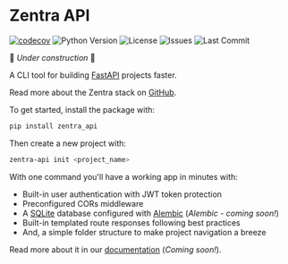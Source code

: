 # Zentra API

[![codecov](https://codecov.io/github/Achronus/zentra-api/graph/badge.svg?token=Y2G1RM4WFO)](https://codecov.io/github/Achronus/zentra-api)
![Python Version](https://img.shields.io/pypi/pyversions/zentra-api)
![License](https://img.shields.io/github/license/Achronus/zentra-api)
![Issues](https://img.shields.io/github/issues/Achronus/zentra-api)
![Last Commit](https://img.shields.io/github/last-commit/Achronus/zentra-api)


🚧 _Under construction_ 🚧

A CLI tool for building [FastAPI](https://fastapi.tiangolo.com/) projects faster.

Read more about the Zentra stack on [GitHub](https://github.com/Achronus/zentra).

To get started, install the package with:

```bash
pip install zentra_api
```

Then create a new project with:

```bash
zentra-api init <project_name>
```

With one command you'll have a working app in minutes with:

- Built-in user authentication with JWT token protection
- Preconfigured CORs middleware
- A [SQLite](https://www.sqlite.org/) database configured with [Alembic](https://alembic.sqlalchemy.org/en/latest/) (_Alembic - coming soon!_)
- Built-in templated route responses following best practices
- And, a simple folder structure to make project navigation a breeze

Read more about it in our [documentation](#) (_Coming soon!_).
